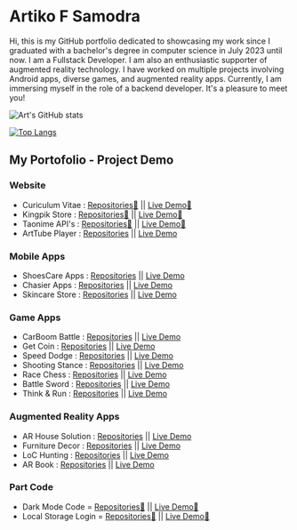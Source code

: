 # Artiko F Samodra

Hi, this is my GitHub portfolio dedicated to showcasing my work since I graduated with a bachelor's degree in computer science in July 2023 until now. I am a Fullstack Developer. I am also an enthusiastic supporter of augmented reality technology. I have worked on multiple projects involving Android apps, diverse games, and augmented reality apps. Currently, I am immersing myself in the role of a backend developer. It's a pleasure to meet you!

![Art's GitHub stats](https://github-readme-stats.vercel.app/api?username=artikosamodra&count_private=true&show_icons=true&theme=radical)

[![Top Langs](https://github-readme-stats.vercel.app/api/top-langs/?username=artikosamodra&count_private=true&show_icons=true&langs_count=10&theme=radical)](https://github.com/artikosamodra/github-readme-stats)

## My Portofolio - Project Demo
### Website
- Curiculum Vitae    : [Repositories📁](https://github.com/artikosamodra/cv-boostrap) || [Live Demo🚀]( https://artikosamodra.github.io/mcv/)
- Kingpik Store      : [Repositories📁](https://github.com/artikosamodra/kingpik-store) || [Live Demo🚀](https://artikosamodra.github.io/kingpik-store/)
- Taonime API's      : [Repositories📁](https://github.com/artikosamodra/taonime-app-nextjs) || [Live Demo🚀]( https://taonime-app-v1.vercel.app/)
- ArtTube Player     : [Repositories](https://github.com/artikosamodra/video-player-web) || [Live Demo](https://artikosamodra.github.io/video-player-web/)
### Mobile Apps
- ShoesCare Apps     : [Repositories]() || [Live Demo]()
- Chasier Apps       : [Repositories]() || [Live Demo]()
- Skincare Store     : [Repositories]() || [Live Demo]()

### Game Apps
- CarBoom Battle     : [Repositories]() || [Live Demo]()
- Get Coin           : [Repositories]() || [Live Demo]()
- Speed Dodge        : [Repositories]() || [Live Demo]()
- Shooting Stance    : [Repositories]() || [Live Demo]()
- Race Chess         : [Repositories]() || [Live Demo]()
- Battle Sword       : [Repositories]() || [Live Demo]()
- Think & Run        : [Repositories]() || [Live Demo]()

### Augmented Reality Apps
- AR House Solution  : [Repositories]() || [Live Demo]()
- Furniture Decor    : [Repositories]() || [Live Demo]()
- LoC Hunting        : [Repositories]() || [Live Demo]()
- AR Book            : [Repositories]() || [Live Demo]()


### Part Code
- Dark Mode Code = [Repositories📁](https://github.com/artikosamodra/DarkMode-Web) || [Live Demo🚀](https://artikosamodra.github.io/DarkMode-Web/)
- Local Storage Login = [Repositories📁](https://github.com/artikosamodra/Local-Storage) || [Live Demo🚀](https://artikosamodra.github.io/Local-Storage/)

